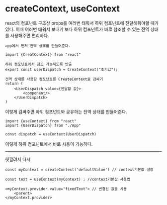 # createContext, useContext

react의 컴포넌트 구조상 props를 여러번 태워서 하위 컴포넌트에 전달해줘야할 때가 있다. 이때 여러번 태워서 보내기 보다 하위 컴포넌트가 바로 참조할 수 있는 전역 상태를 사용해주면 편리하다.

```
app에서 먼저 전역 상태를 만들어준다.

import {CreatContext} from "react"

하위 컴포넌트에서 참조 가능하도록 반출
export const userDispatch = CreateContext("초기값");

전역 상태를 사용할 컴포넌트를 CreateContext로 감싸기
return (
	<UserDispatch value={전달할 값}>
		<component/>
	</UserDispatch>
)
```

이렇게 감싸주면 하위 컴포넌트와 공유하는 전역 상태를 만들어준다.

```
import {useContext} from "react"
import {UserDispatch} from "./App"

const dispatch = useContext(UserDispatch)
```

이렇게 하위 컴포넌트에서 바로 사용이 가능하다.



<hr>

헷깔려서 다시 

```
const myContext = createContext('defaultValue') // context기본값 설정

const text = useContext(myContext) ; //context기본값 사용법

<myContext.provider value="fixedText"> // 변경된 값을 사용
	<parent>
</myContext.provider>
```



